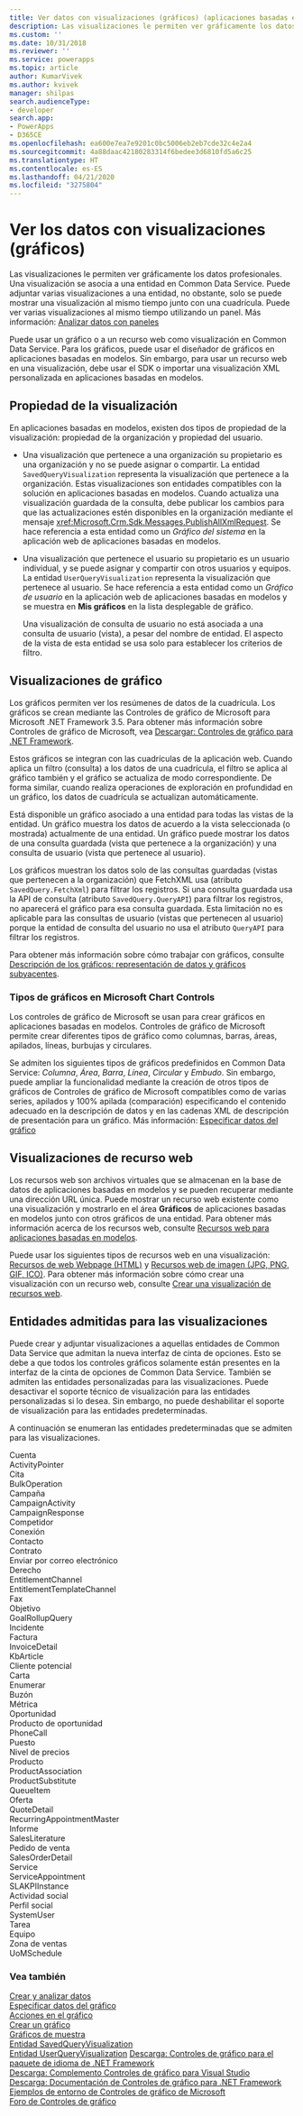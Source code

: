 ```yaml
---
title: Ver datos con visualizaciones (gráficos) (aplicaciones basadas en modelos) | Microsoft Docs
description: Las visualizaciones le permiten ver gráficamente los datos profesionales. Una visualización se asocia a una entidad en Common Data Service. Puede adjuntar varias visualizaciones a una entidad, no obstante, solo se puede mostrar una visualización al mismo tiempo junto con una cuadrícula. Puede ver varias visualizaciones al mismo tiempo utilizando un panel.
ms.custom: ''
ms.date: 10/31/2018
ms.reviewer: ''
ms.service: powerapps
ms.topic: article
author: KumarVivek
ms.author: kvivek
manager: shilpas
search.audienceType:
- developer
search.app:
- PowerApps
- D365CE
ms.openlocfilehash: ea600e7ea7e9201c0bc5006eb2eb7cde32c4e2a4
ms.sourcegitcommit: 4a88daac42180283314f6bedee3d6810fd5a6c25
ms.translationtype: HT
ms.contentlocale: es-ES
ms.lasthandoff: 04/21/2020
ms.locfileid: "3275804"
---
```

# <a name="view-data-with-visualizations-charts"></a>Ver los datos con visualizaciones (gráficos)

Las visualizaciones le permiten ver gráficamente los datos profesionales. Una visualización se asocia a una entidad en Common Data Service. Puede adjuntar varias visualizaciones a una entidad, no obstante, solo se puede mostrar una visualización al mismo tiempo junto con una cuadrícula. Puede ver varias visualizaciones al mismo tiempo utilizando un panel. Más información: [Analizar datos con paneles](analyze-data-with-dashboards.md)  
  
 Puede usar un gráfico o a un recurso web como visualización en Common Data Service. Para los gráficos, puede usar el diseñador de gráficos en aplicaciones basadas en modelos. Sin embargo, para usar un recurso web en una visualización, debe usar el SDK o importar una visualización XML personalizada en aplicaciones basadas en modelos.
  
<a name="VisualizationTypes"></a> 

## <a name="visualization-ownership"></a>Propiedad de la visualización  

En aplicaciones basadas en modelos, existen dos tipos de propiedad de la visualización: propiedad de la organización y propiedad del usuario.  
  
- Una visualización que pertenece a una organización su propietario es una organización y no se puede asignar o compartir. La entidad `SavedQueryVisualization` representa la visualización que pertenece a la organización. Estas visualizaciones son entidades compatibles con la solución en aplicaciones basadas en modelos. Cuando actualiza una visualización guardada de la consulta, debe publicar los cambios para que las actualizaciones estén disponibles en la organización mediante el mensaje <xref:Microsoft.Crm.Sdk.Messages.PublishAllXmlRequest>. Se hace referencia a esta entidad como un *Gráfico del sistema* en la aplicación web de aplicaciones basadas en modelos.  
  
- Una visualización que pertenece el usuario su propietario es un usuario individual, y se puede asignar y compartir con otros usuarios y equipos. La entidad `UserQueryVisualization` representa la visualización que pertenece al usuario. Se hace referencia a esta entidad como un *Gráfico de usuario* en la aplicación web de aplicaciones basadas en modelos y se muestra en **Mis gráficos** en la lista desplegable de gráfico.  
  
  Una visualización de consulta de usuario no está asociada a una consulta de usuario (vista), a pesar del nombre de entidad. El aspecto de la vista de esta entidad se usa solo para establecer los criterios de filtro.  
  
<a name="Charts"></a> 

## <a name="chart-visualizations"></a>Visualizaciones de gráfico 

Los gráficos permiten ver los resúmenes de datos de la cuadrícula. Los gráficos se crean mediante las Controles de gráfico de Microsoft para Microsoft .NET Framework 3.5. Para obtener más información sobre Controles de gráfico de Microsoft, vea [Descargar: Controles de gráfico para .NET Framework](https://go.microsoft.com/fwlink/p/?LinkId=128852).  
  
Estos gráficos se integran con las cuadrículas de la aplicación web. Cuando aplica un filtro (consulta) a los datos de una cuadrícula, el filtro se aplica al gráfico también y el gráfico se actualiza de modo correspondiente. De forma similar, cuando realiza operaciones de exploración en profundidad en un gráfico, los datos de cuadrícula se actualizan automáticamente.  
  
Está disponible un gráfico asociado a una entidad para todas las vistas de la entidad. Un gráfico muestra los datos de acuerdo a la vista seleccionada (o mostrada) actualmente de una entidad. Un gráfico puede mostrar los datos de una consulta guardada (vista que pertenece a la organización) y una consulta de usuario (vista que pertenece al usuario).  
  
Los gráficos muestran los datos solo de las consultas guardadas (vistas que pertenecen a la organización) que FetchXML usa (atributo `SavedQuery.FetchXml`) para filtrar los registros. Si una consulta guardada usa la API de consulta (atributo `SavedQuery.QueryAPI`) para filtrar los registros, no aparecerá el gráfico para esa consulta guardada. Esta limitación no es aplicable para las consultas de usuario (vistas que pertenecen al usuario) porque la entidad de consulta del usuario no usa el atributo `QueryAPI` para filtrar los registros.  
  
Para obtener más información sobre cómo trabajar con gráficos, consulte [Descripción de los gráficos: representación de datos y gráficos subyacentes](understand-charts-underlying-data-chart-representation.md).  
  
<a name="ChartTypes"></a>

### <a name="chart-types-in-microsoft-chart-controls"></a>Tipos de gráficos en Microsoft Chart Controls  

Los controles de gráfico de Microsoft se usan para crear gráficos en aplicaciones basadas en modelos. Controles de gráfico de Microsoft permite crear diferentes tipos de gráfico como columnas, barras, áreas, apilados, líneas, burbujas y circulares.  
  
Se admiten los siguientes tipos de gráficos predefinidos en Common Data Service: *Columna*, *Área*, *Barra*, *Línea*, *Circular* y *Embudo*. Sin embargo, puede ampliar la funcionalidad mediante la creación de otros tipos de gráficos de Controles de gráfico de Microsoft compatibles como de varias series, apilados y 100% apilada (comparación) especificando el contenido adecuado en la descripción de datos y en las cadenas XML de descripción de presentación para un gráfico. Más información: [Especificar datos del gráfico](understand-charts-underlying-data-chart-representation.md)  
  
<a name="WebResources"></a>   
## <a name="web-resource-visualizations"></a>Visualizaciones de recurso web  
 Los recursos web son archivos virtuales que se almacenan en la base de datos de aplicaciones basadas en modelos y se pueden recuperar mediante una dirección URL única. Puede mostrar un recurso web existente como una visualización y mostrarlo en el área **Gráficos** de aplicaciones basadas en modelos junto con otros gráficos de una entidad. Para obtener más información acerca de los recursos web, consulte [Recursos web para aplicaciones basadas en modelos](web-resources.md).  
  
 Puede usar los siguientes tipos de recursos web en una visualización: [Recursos de web Webpage (HTML)](webpage-html-web-resources.md) y [Recursos web de imagen (JPG, PNG, GIF, ICO)](image-web-resources.md). Para obtener más información sobre cómo crear una visualización con un recurso web, consulte [Crear una visualización de recursos web](create-visualization-chart.md#create-a-web-resource-visualization).  
  
<a name="SupportedVisualizationEntities"></a>  

## <a name="entities-supported-for-visualizations"></a>Entidades admitidas para las visualizaciones 

Puede crear y adjuntar visualizaciones a aquellas entidades de Common Data Service que admitan la nueva interfaz de cinta de opciones. Esto se debe a que todos los controles gráficos solamente están presentes en la interfaz de la cinta de opciones de Common Data Service. También se admiten las entidades personalizadas para las visualizaciones. Puede desactivar el soporte técnico de visualización para las entidades personalizadas si lo desea. Sin embargo, no puede deshabilitar el soporte de visualización para las entidades predeterminadas.  
  
 A continuación se enumeran las entidades predeterminadas que se admiten para las visualizaciones.  
  
 Cuenta  
ActivityPointer  
Cita  
BulkOperation  
Campaña  
CampaignActivity  
CampaignResponse  
Competidor  
Conexión  
Contacto  
Contrato  
Enviar por correo electrónico  
Derecho  
EntitlementChannel  
EntitlementTemplateChannel  
Fax  
Objetivo  
GoalRollupQuery  
Incidente  
Factura  
InvoiceDetail  
KbArticle  
Cliente potencial  
Carta  
Enumerar  
Buzón  
Métrica  
Oportunidad  
Producto de oportunidad  
PhoneCall  
Puesto  
Nivel de precios  
Producto  
ProductAssociation  
ProductSubstitute  
QueueItem  
Oferta  
QuoteDetail  
RecurringAppointmentMaster  
Informe  
SalesLiterature  
Pedido de venta  
SalesOrderDetail  
Service  
ServiceAppointment  
SLAKPIInstance  
Actividad social  
Perfil social  
SystemUser  
Tarea  
Equipo  
Zona de ventas  
UoMSchedule  
  
### <a name="see-also"></a>Vea también  
 [Crear y analizar datos](customize-visualizations-dashboards.md)   
 [Especificar datos del gráfico](understand-charts-underlying-data-chart-representation.md)   
 [Acciones en el gráfico](actions-visualizations-charts.md)   
 [Crear un gráfico](create-visualization-chart.md)   
 [Gráficos de muestra](sample-charts.md)   
 [Entidad SavedQueryVisualization](../common-data-service/reference/entities/savedqueryvisualization.md)   
 [Entidad UserQueryVisualization](../common-data-service/reference/entities/userqueryvisualization.md) [Descarga: Controles de gráfico para el paquete de idioma de .NET Framework](https://www.microsoft.com/downloads/details.aspx?FamilyId=581FF4E3-749F-4454-A5E3-DE4C463143BD&displaylang=en)   
 [Descarga: Complemento Controles de gráfico para Visual Studio](https://www.microsoft.com/downloads/details.aspx?FamilyId=1D69CE13-E1E5-4315-825C-F14D33A303E9&displaylang=en)   
 [Descarga: Documentación de Controles de gráfico para .NET Framework](https://go.microsoft.com/fwlink/p/?LinkId=128301)   
 [Ejemplos de entorno de Controles de gráfico de Microsoft](https://code.msdn.microsoft.com/mschart)   
 [Foro de Controles de gráfico](https://go.microsoft.com/fwlink/p/?LinkId=128713)
